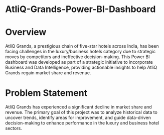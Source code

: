 # AtliQ-Grands-Power-BI-Dashboard

# Overview
AtliQ Grands, a prestigious chain of five-star hotels across India, has been facing challenges in the luxury/business hotels category due to strategic moves by competitors and ineffective decision-making. This Power BI dashboard was developed as part of a strategic initiative to incorporate Business and Data Intelligence, providing actionable insights to help AtliQ Grands regain market share and revenue.

# Problem Statement
AtliQ Grands has experienced a significant decline in market share and revenue. The primary goal of this project was to analyze historical data to uncover trends, identify areas for improvement, and guide data-driven decision-making to enhance performance in the luxury and business hotel sectors.
